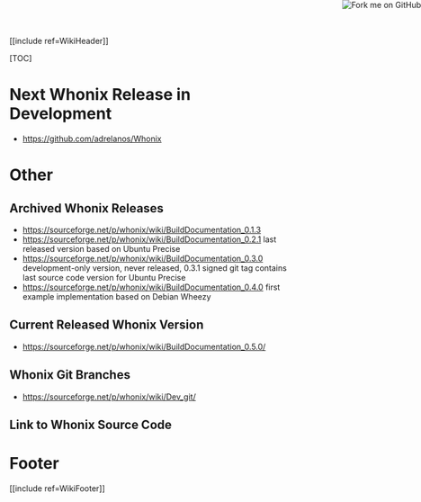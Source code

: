 [[include ref=WikiHeader]]

[TOC]

# Next Whonix Release in Development
* https://github.com/adrelanos/Whonix

# Other

## Archived Whonix Releases
* https://sourceforge.net/p/whonix/wiki/BuildDocumentation_0.1.3
* https://sourceforge.net/p/whonix/wiki/BuildDocumentation_0.2.1 last released version based on Ubuntu Precise
* https://sourceforge.net/p/whonix/wiki/BuildDocumentation_0.3.0 development-only version, never released, 0.3.1 signed git tag contains last source code version for Ubuntu Precise
* https://sourceforge.net/p/whonix/wiki/BuildDocumentation_0.4.0 first example implementation based on Debian Wheezy

## Current Released Whonix Version #
* https://sourceforge.net/p/whonix/wiki/BuildDocumentation_0.5.0/

## Whonix Git Branches
* https://sourceforge.net/p/whonix/wiki/Dev_git/

## Link to Whonix Source Code
<a href="https://github.com/adrelanos/Whonix"><img style="position: absolute; top: 0; right: 0; border: 0;" src="https://s3.amazonaws.com/github/ribbons/forkme_right_red_aa0000.png" alt="Fork me on GitHub"></a>

# Footer #
[[include ref=WikiFooter]]